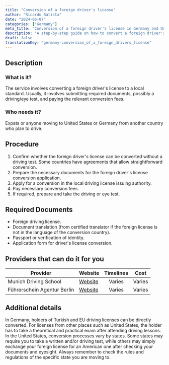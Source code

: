 ```yaml
---
title: "Conversion of a foreign driver's license"
author: "Ricardo Batista"
date: "2024-06-07"
categories: ["Germany"]
meta_title: "Conversion of a foreign driver's license in Germany and United States"
description: "A step-by-step guide on how to convert a foreign driver's license in major jurisdictions."
draft: false
translationKey: "germany-conversion_of_a_foreign_drivers_license"
---
```


## Description
### What is it?
The service involves converting a foreign driver's license to a local standard. Usually, it involves submitting required documents, possibly a driving/eye test, and paying the relevant conversion fees.

### Who needs it?
Expats or anyone moving to United States or Germany from another country who plan to drive.

## Procedure
1. Confirm whether the foreign driver's license can be converted without a driving test. Some countries have agreements that allow straightforward conversion.
2. Prepare the necessary documents for the foreign driver's license conversion application.
3. Apply for a conversion in the local driving license issuing authority.
4. Pay necessary conversion fees.
5. If required, prepare and take the driving or eye test.

## Required Documents
- Foreign driving license.
- Document translation (from certified translator if the foreign license is not in the language of the conversion country).
- Passport or verification of identity.
- Application form for driver's license conversion.

## Providers that can do it for you

| Provider                 |     Website                |     Timelines     |       Cost      |
| ------------------ | ------------------- |  :-----------:    | :----------: |
| Munich Driving School | [Website](https://www.muenchner-fahrschule.de/) |      Varies      |   Varies   |
| Führerschein Agentur Berlin | [Website](https://www.fuehrerscheinagentur.com/) |      Varies      |   Varies   |

## Additional details
In Germany, holders of Turkish and EU driving licenses can be directly converted. For licenses from other places such as United States, the holder has to take a theoretical and practical exam after attending driving lessons. In the United States, conversion processes vary by states. Some states may require you to take a written and/or driving test, while others may simply exchange your foreign license for an American one after checking your documents and eyesight. Always remember to check the rules and regulations of the specific state you are moving to.